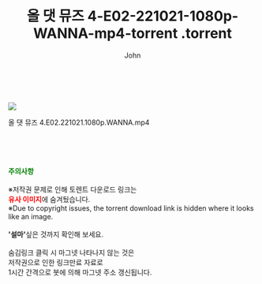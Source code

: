 ﻿---
layout: post
title:  "                   올 댓 뮤즈 4-E02-221021-1080p-WANNA-mp4-torrent                .torrent"
author: John
categories: [ TV ]
tags: [  ]
image: https://torrentrj59.com/uploadfile/full/7e1c0b23ec0f139568da936b843176654f7a40b3.jpg 
description: "                   올 댓 뮤즈 4-E02-221021-1080p-WANNA-mp4-torrent                 torrent 정보 공유"
toc: true
toc_sticky: true
---

<br>
<p><img src="https://torrentrj59.com/uploadfile/full/7e1c0b23ec0f139568da936b843176654f7a40b3.jpg"/></p>
 올 댓 뮤즈 4.E02.221021.1080p.WANNA.mp4    
    
<br><br><br>
<p data-ke-size="size16"><b><span style="color: green;">주의사항</span></b><br /><br />※저작권 문제로 인해 토렌트 다운로드 링크는<br /><b><span style="color: red;">유사 이미지</span></b>에 숨겨뒀습니다.<br />※Due to copyright issues, the torrent download link is hidden where it looks like an image.<br /><br /><b>'설마'</b>싶은 것까지 확인해 보세요.<br /><br />숨김링크 클릭 시 마그넷 나타나지 않는 것은<br />저작권으로 인한 링크만료 자료로<br />1시간 간격으로 봇에 의해 마그넷 주소 갱신됩니다.</p>
